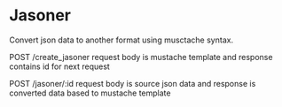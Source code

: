 Jasoner
================================
Convert json data to another format using musctache syntax.

POST    /create_jasoner
   request body is mustache template and response contains id for next request

POST    /jasoner/:id
   request body is source json data and response is converted data based to mustache template


